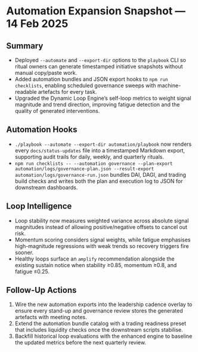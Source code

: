 # Automation Expansion Snapshot — 14 Feb 2025

## Summary

- Deployed `--automate` and `--export-dir` options to the `playbook` CLI so ritual owners can generate timestamped initiative snapshots without manual copy/paste work.
- Added automation bundles and JSON export hooks to `npm run checklists`, enabling scheduled governance sweeps with machine-readable artefacts for every task.
- Upgraded the Dynamic Loop Engine’s self-loop metrics to weight signal magnitude and trend direction, improving fatigue detection and the quality of generated interventions.

## Automation Hooks

- `./playbook --automate --export-dir automation/playbook` now renders every `docs/status-updates` file into a timestamped Markdown export, supporting audit trails for daily, weekly, and quarterly rituals.
- `npm run checklists -- --automation governance --plan-export automation/logs/governance-plan.json --result-export automation/logs/governance-run.json` bundles DAI, DAGI, and trading build checks and writes both the plan and execution log to JSON for downstream dashboards.

## Loop Intelligence

- Loop stability now measures weighted variance across absolute signal magnitudes instead of allowing positive/negative offsets to cancel out risk.
- Momentum scoring considers signal weights, while fatigue emphasises high-magnitude regressions with weak trends so recovery triggers fire sooner.
- Healthy loops surface an `amplify` recommendation alongside the existing sustain notice when stability ≥0.85, momentum ≥0.8, and fatigue ≤0.25.

## Follow-Up Actions

1. Wire the new automation exports into the leadership cadence overlay to ensure every stand-up and governance review stores the generated artefacts with meeting notes.
2. Extend the automation bundle catalog with a trading readiness preset that includes liquidity checks once the downstream scripts stabilise.
3. Backfill historical loop evaluations with the enhanced engine to baseline the updated metrics before the next quarterly review.
